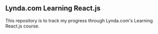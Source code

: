 ## Lynda.com Learning React.js

This repository is to track my progress through Lynda.com's Learning React.js course.
